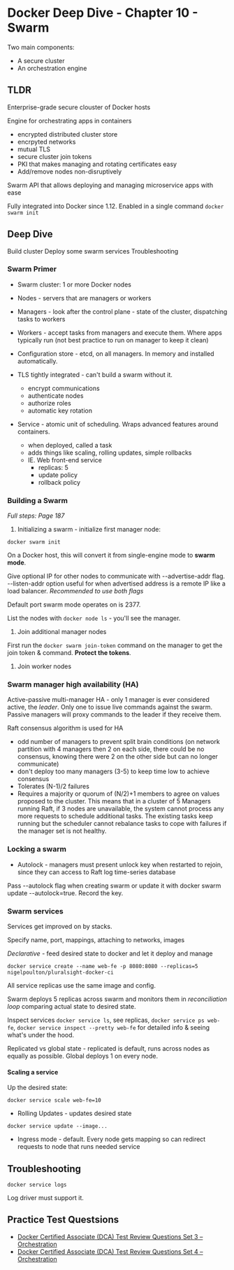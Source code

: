 # Docker Deep Dive - Chapter 10 - Swarm

Two main components:
- A secure cluster
- An orchestration engine

## TLDR

Enterprise-grade secure clouster of Docker hosts

Engine for orchestrating apps in containers
  - encrypted distributed cluster store
  - encrpyted networks
  - mutual TLS
  - secure cluster join tokens
  - PKI that makes managing and rotating certificates easy
  - Add/remove nodes non-disruptively

Swarm API that allows deploying and managing microservice apps with ease

Fully integrated into Docker since 1.12. Enabled in a single command `docker swarm init`

## Deep Dive

Build cluster
Deploy some swarm services
Troubleshooting

### Swarm Primer

- Swarm cluster: 1 or more Docker nodes

- Nodes - servers that are managers or workers

- Managers - look after the control plane - state of the cluster, dispatching tasks to workers

- Workers - accept tasks from managers and execute them. Where apps typically run (not best practice to run on manager to keep it clean)

- Configuration store - etcd, on all managers. In memory and installed automatically.

- TLS tightly integrated - can't build a swarm without it. 
  - encrypt communications
  - authenticate nodes
  - authorize roles
  - automatic key rotation

- Service - atomic unit of scheduling. Wraps advanced features around containers.
  - when deployed, called a task
  - adds things like scaling, rolling updates, simple rollbacks
  - IE. Web front-end service
    - replicas: 5
    - update policy
    - rollback policy

### Building a Swarm

*Full steps: Page 187*

1. Initializing a swarm - initialize first manager node:

`docker swarm init`

On a Docker host, this will convert it from single-engine mode to **swarm mode**. 

Give optional IP for other nodes to communicate with --advertise-addr flag. --listen-addr option useful for when advertised address is a remote IP like a load balancer. *Recommended to use both flags*

Default port swarm mode operates on is 2377.

List the nodes with `docker node ls` - you'll see the manager.

1. Join additional manager nodes

First run the `docker swarm join-token` command on the manager to get the join token & command. **Protect the tokens**.

1. Join worker nodes

### Swarm manager high availability (HA)

Active-passive multi-manager HA - only 1 manager is ever considered active, the *leader*. Only one to issue live commands against the swarm. Passive managers will proxy commands to the leader if they receive them.

Raft consensus algorithm is used for HA
  - odd number of managers to prevent split brain conditions (on network partition with 4 managers then 2 on each side, there could be no consensus, knowing there were 2 on the other side but can no longer communicate)
  - don't deploy too many managers (3-5) to keep time low to achieve consensus
  - Tolerates (N-1)/2 failures
  - Requires a majority or quorum of (N/2)+1 members to agree on values proposed to the cluster. This means that in a cluster of 5 Managers running Raft, if 3 nodes are unavailable, the system cannot process any more requests to schedule additional tasks. The existing tasks keep running but the scheduler cannot rebalance tasks to cope with failures if the manager set is not healthy.

### Locking a swarm

- Autolock - managers must present unlock key when restarted to rejoin, since they can access to Raft log time-series database

Pass --autolock flag when creating swarm or update it with docker swarm update --autolock=true. Record the key.

### Swarm services

Services get improved on by stacks.

Specify name, port, mappings, attaching to networks, images

*Declarative* - feed desired state to docker and let it deploy and manage

`docker service create --name web-fe -p 8080:8080 --replicas=5 nigelpoulton/pluralsight-docker-ci`

All service replicas use the same image and config.

Swarm deploys 5 replicas across swarm and monitors them in *reconciliation loop* comparing actual state to desired state.

Inspect services `docker service ls`, see replicas, `docker service ps web-fe`, `docker service inspect --pretty web-fe` for detailed info & seeing what's under the hood.

Replicated vs global state - replicated is default, runs across nodes as equally as possible. Global deploys 1 on every node.

#### Scaling a service

Up the desired state:

`docker service scale web-fe=10`

- Rolling Updates - updates desired state

`docker service update --image...`

- Ingress mode - default. Every node gets mapping so can redirect requests to node that runs needed service

## Troubleshooting

`docker service logs` 

Log driver must support it.



## Practice Test Questsions

- [Docker Certified Associate (DCA) Test Review Questions Set 3 – Orchestration](https://djitz.com/certification/docker-certified-associate-dca-test-review-questions-set-3-orchestration/)
- [Docker Certified Associate (DCA) Test Review Questions Set 4 – Orchestration](https://djitz.com/certification/docker-certified-associate-dca-test-review-questions-set-4-orchestration/)




